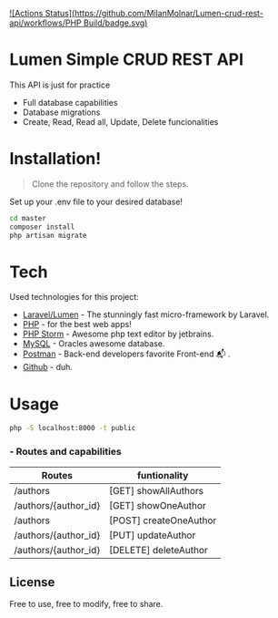[![Actions Status](https://github.com/MilanMolnar/Lumen-crud-rest-api/workflows/PHP Build/badge.svg)](https://github.com/MilanMolnar/Lumen-crud-rest-api/actions)

# Lumen Simple CRUD REST API
This API is just for practice

  - Full database capabilities
  - Database migrations
  - Create, Read, Read all, Update, Delete funcionalities

# Installation!

> Clone the repository and follow the steps.

Set up your .env file to your desired database!
```sh
cd master
composer install
php artisan migrate
```

# Tech

Used technologies for this project:

* [Laravel/Lumen] - The stunningly fast micro-framework by Laravel.
* [PHP] - for the best web apps!
* [PHP Storm] - Awesome php text editor by jetbrains.
* [MySQL] - Oracles awesome database.
* [Postman] - Back-end developers favorite Front-end :mailbox_with_mail: . 
* [Github] - duh.

# Usage
```sh
php -S localhost:8000 -t public
```

### - Routes and capabilities

| Routes | funtionality |
| ------ | ------ |
| /authors | [GET] showAllAuthors |
| /authors/{author_id} | [GET] showOneAuthor |
| /authors | [POST] createOneAuthor |
| /authors/{author_id} | [PUT] updateAuthor |
| /authors/{author_id} | [DELETE] deleteAuthor|



License
----
Free to use, free to modify, free to share.

[//]: # (These are reference links used in the body of this note and get stripped out when the markdown processor does its job. There is no need to format nicely because it shouldn't be seen. Thanks SO - http://stackoverflow.com/questions/4823468/store-comments-in-markdown-syntax)


   [MySQL]: <https://www.mysql.com/>
   [Github]: <https://github.com/>
   [Bootstrap]: <https://getbootstrap.com/>
   [jQuery]: <http://jquery.com>
   [Laravel]: <https://laravel.com/>
   [Php]: <https://www.php.net/>
   [PHP storm]: <https://www.jetbrains.com/phpstorm/>
   [Laravel/lumen]: <https://lumen.laravel.com/>
   [Postman]: <https://www.postman.com/>
